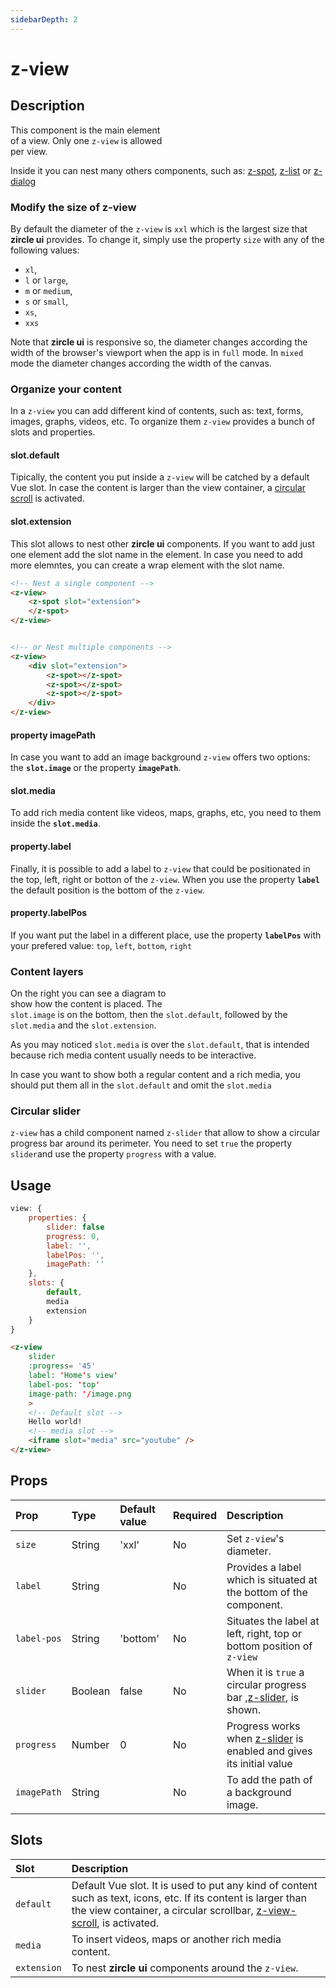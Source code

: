 ```yaml
---
sidebarDepth: 2
---
```


# z-view

## Description
<img :src="$withBase('/z-view.png')" style="margin-top: 20px; float:right" width="250px"/> 

This component is the main element of a view. Only one `z-view` is allowed per view. 

Inside it you can nest many others components, such as: [z-spot](/api/z-spot.html), [z-list](/api/z-list.html) or [z-dialog](/api/z-dialog.html)


### Modify the size of z-view
By default the diameter of the `z-view` is `xxl` which is the largest size that **zircle ui** provides. To change it, simply use the property `size` with any of the following values: 

- `xl`, 
- `l` or `large`, 
- `m` or `medium`, 
- `s` or `small`, 
- `xs`, 
- `xxs`

Note that **zircle ui** is responsive so, the diameter changes according the width of the browser's viewport when the app is in `full` mode. In `mixed` mode the diameter changes according the width of the canvas.

### Organize your content
In a `z-view` you can add different kind of contents, such as: text, forms, images, graphs, videos, etc. To organize them `z-view` provides a bunch of slots and properties.

#### slot.default
Tipically, the content you put inside a `z-view` will be catched by a default Vue slot. In case the content is larger than the view container, a [circular scroll](/api/z-scroll.html) is activated.

#### slot.extension
This slot allows to nest other **zircle ui** components. If you want to add just one element add the slot name in the element. In case you need to add more elemntes, you can create a wrap element with the slot name.

```html
<!-- Nest a single component -->
<z-view>
	<z-spot slot="extension">
	</z-spot>
</z-view>


<!-- or Nest multiple components -->
<z-view>
	<div slot="extension">
		<z-spot></z-spot>
		<z-spot></z-spot>
		<z-spot></z-spot>
	</div>
</z-view>
```

#### property imagePath
In case you want to add an image background `z-view` offers two options: the **`slot.image`** or the property **`imagePath`**.

#### slot.media
To add rich media content like videos, maps, graphs, etc, you need to them inside the **`slot.media`**.

#### property.label
Finally, it is possible to add a label to `z-view` that could be positionated in the top, left, right or botton of the `z-view`. When you use the property **`label`** the default position is the bottom of the `z-view`. 

#### property.labelPos
If you want put the label in a different place, use the property **`labelPos`** with your prefered value: `top`, `left`, `bottom`, `right`


### Content layers
<img :src="$withBase('/z-view-order.png')" style="clear: right; margin-top: 20px; float:right" width="250px"/>

On the right you can see a diagram to show how the content is placed. The `slot.image` is on the bottom, then the `slot.default`, followed by the `slot.media` and the `slot.extension`. 

As you may noticed `slot.media` is over the `slot.default`, that is intended because rich media content usually needs to be interactive. 

In case you want to show both a regular content and a rich media, you should put them all in the `slot.default` and omit the `slot.media`

### Circular slider
`z-view` has a child component named `z-slider` that allow to show a circular progress bar around its perimeter. You need to set `true` the property `slider`and use the property `progress` with a value.

## Usage
```js
view: {
	properties: {
		slider: false
		progress: 0,
		label: '',
		labelPos: '',
		imagePath: ''
	},
	slots: {
		default,
		media
		extension
	}
}
```

```html
<z-view
	slider
	:progress= '45'
	label: 'Home's view'
	label-pos: 'top'
	image-path: '/image.png
	>
	<!-- Default slot -->
	Hello world!
	<!-- media slot -->
	<iframe slot="media" src="youtube" />
</z-view>
```

## Props

| Prop | Type | Default value | Required | Description
| :--- | :--- | :--- | :--- | :--- |
| `size` | String|  'xxl' | No | Set `z-view`'s diameter.
| `label` | String|  | No | Provides a label which is situated at the bottom of the component. 
| `label-pos` | String| 'bottom'  | No | Situates the label at left, right, top or bottom position of `z-view` 
| `slider` | Boolean | false | No | When it is `true` a circular progress bar ,[z-slider](#z-slider), is shown. 
| `progress` | Number | 0 | No | Progress works when [z-slider](#z-slider) is enabled and gives its initial value
| `imagePath` | String |  | No | To add the path of a background image. 


## Slots

| Slot | Description
| :--- | :--- |
| `default` | Default Vue slot. It is used to put any kind of content such as text, icons, etc. If its content is larger than the view container, a circular scrollbar, [z-view-scroll](#z-view-scroll), is activated.
| `media` | To insert videos, maps or another rich media content.
| `extension` | To nest **zircle ui** components around the `z-view`.

